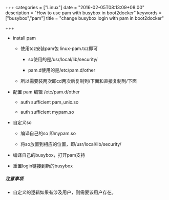 +++
categories = ["Linux"]
date = "2016-02-05T08:13:09+08:00"
description = "How to use pam with busybox in boot2docker"
keywords = ["busybox","pam"]
title = "change busybox login with pam in boot2docker"

+++

* install pam

  * 使用tcz安装pam包 linux-pam.tcz即可

    * so使用的是/usr/local/lib/security/

    * pam.d使用的是/etc/pam.d/other

  * 所以需要装两次即cd两次后复制到/下面和直接复制到/下面

* 配置 pam 编辑 /etc/pam.d/other

  *   auth            sufficient      pam_unix.so

  *   auth            sufficient      mypam.so

* 自定义so

  * 编译自己的so 即mypam.so

  * 将so放置到相应的位置，即/usr/local/lib/security/

* 编译自己的busybox，打开pam支持

* 重置login链接到新的busybox

##### 注意事项

* 自定义的逻辑如果有涉及用户，则需要该用户存在。
